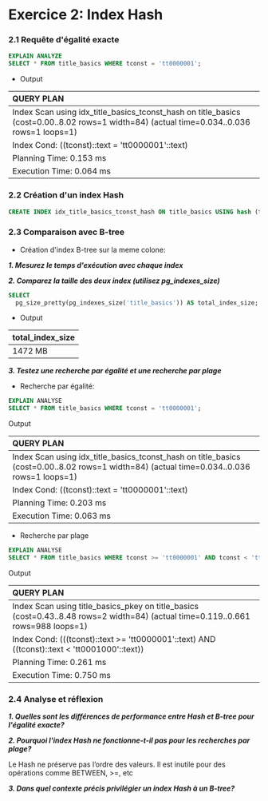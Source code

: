 # Exercice 2: Index Hash

### 2.1 Requête d'égalité exacte

``` sql
EXPLAIN ANALYZE
SELECT * FROM title_basics WHERE tconst = 'tt0000001';
```

* Output

| QUERY PLAN |
| :--- |
| Index Scan using idx\_title\_basics\_tconst\_hash on title\_basics  \(cost=0.00..8.02 rows=1 width=84\) \(actual time=0.034..0.036 rows=1 loops=1\) |
|   Index Cond: \(\(tconst\)::text = 'tt0000001'::text\) |
| Planning Time: 0.153 ms |
| Execution Time: 0.064 ms |


### 2.2 Création d'un index Hash

``` sql
CREATE INDEX idx_title_basics_tconst_hash ON title_basics USING hash (tconst);
```

### 2.3 Comparaison avec B-tree

* Création d'index B-tree sur la meme colone: 

**_1. Mesurez le temps d'exécution avec chaque index_**

**_2. Comparez la taille des deux index (utilisez pg_indexes_size)_**

``` sql
SELECT
  pg_size_pretty(pg_indexes_size('title_basics')) AS total_index_size;
```

* Output

| total\_index\_size |
| :--- |
| 1472 MB |

**_3. Testez une recherche par égalité et une recherche par plage_**

* Recherche par égalité: 

``` sql
EXPLAIN ANALYSE
SELECT * FROM title_basics WHERE tconst = 'tt0000001';
```

Output

| QUERY PLAN |
| :--- |
| Index Scan using idx\_title\_basics\_tconst\_hash on title\_basics  \(cost=0.00..8.02 rows=1 width=84\) \(actual time=0.034..0.036 rows=1 loops=1\) |
|   Index Cond: \(\(tconst\)::text = 'tt0000001'::text\) |
| Planning Time: 0.203 ms |
| Execution Time: 0.063 ms |

* Recherche par plage

``` sql
EXPLAIN ANALYSE
SELECT * FROM title_basics WHERE tconst >= 'tt0000001' AND tconst < 'tt0001000';
```
Output

| QUERY PLAN |
| :--- |
| Index Scan using title\_basics\_pkey on title\_basics  \(cost=0.43..8.48 rows=2 width=84\) \(actual time=0.119..0.661 rows=988 loops=1\) |
|   Index Cond: \(\(\(tconst\)::text &gt;= 'tt0000001'::text\) AND \(\(tconst\)::text &lt; 'tt0001000'::text\)\) |
| Planning Time: 0.261 ms |
| Execution Time: 0.750 ms |

### 2.4 Analyse et réflexion

_**1. Quelles sont les différences de performance entre Hash et B-tree pour l'égalité exacte?**_


**_2. Pourquoi l'index Hash ne fonctionne-t-il pas pour les recherches par plage?_**

Le Hash ne préserve pas l’ordre des valeurs. Il est inutile pour des opérations comme BETWEEN, >=, etc


**_3. Dans quel contexte précis privilégier un index Hash à un B-tree?_**



